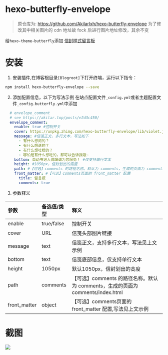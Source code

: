 # hexo-butterfly-envelope

> 原仓库为: https://github.com/Akilarlxh/hexo-butterfly-envelope
> 为了修改其中相关图片的 cdn 地址故 fock 后进行图片地址修改，其余不变

给`hexo-theme-butterfly`添加 [信封样式留言板](https://akilar.top/posts/e2d3c450/)

# 安装

1. 安装插件,在博客根目录`[Blogroot]`下打开终端，运行以下指令：
  ```bash
  npm install hexo-butterfly-envelope --save
  ```

2. 添加配置信息，以下为写法示例
  在站点配置文件`_config.yml`或者主题配置文件`_config.butterfly.yml`中添加

  ```yaml
    # envelope_comment
    # see https://akilar.top/posts/e2d3c450/
    envelope_comment:
      enable: true #控制开关
      cover: https://unpkg.zhimg.com/hexo-butterfly-envelope/lib/violet.jpg #信笺头部图片
      message: #信笺正文，多行文本，写法如下
        - 有什么想问的？
        - 有什么想说的？
        - 有什么想吐槽的？
        - 哪怕是有什么想吃的，都可以告诉我哦~
      bottom: 自动书记人偶竭诚为您服务！ #仅支持单行文本
      height: #1050px，信封划出的高度
      path: #【可选】comments 的路径名称。默认为 comments，生成的页面为 comments/index.html
      front_matter: #【可选】comments页面的 front_matter 配置
        title: 留言板
        comments: true
  ```
3. 参数释义

  |参数|备选值/类型|释义|
  |:--|:--|:--|
  |enable|true/false|控制开关|
  |cover|URL|信笺头部图片链接|
  |message|text|信笺正文，支持多行文本，写法见上文示例|
  |bottom|text|信笺底部信息，仅支持单行文本|
  |height|1050px|默认1050px，信封划出的高度|
  |path|comments|【可选】comments 的路径名称。默认为 comments，生成的页面为 comments/index.html|
  |front_matter|object|【可选】comments页面的 front_matter 配置,写法见上文示例|
# 截图
![](https://unpkg.zhimg.com/hexo-butterfly-envelope/lib/violet.jpg)
